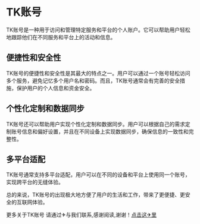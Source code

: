 # TK账号

TK账号是一种用于访问和管理特定服务和平台的个人账户。它可以帮助用户轻松地跟踪他们在不同服务和平台上的活动和信息。

## 便捷性和安全性

TK账号的便捷性和安全性是其最大的特点之一。用户可以通过一个账号轻松访问多个服务，避免记忆多个用户名和密码。而且，TK账号通常会有完善的安全措施，保护用户的个人信息和资金安全。

## 个性化定制和数据同步

TK账号还可以帮助用户实现个性化定制和数据同步。用户可以根据自己的需求定制账号信息和偏好设置，并且在不同设备上实现数据同步，确保信息的一致性和完整性。

## 多平台适配

TK账号通常支持多平台适配，用户可以在不同的设备和平台上使用同一个账号，实现跨平台的无缝体验。

总的来说，TK账号的出现极大地方便了用户的生活和工作，带来了更便捷、更安全的互联网体验。

更多关于TK账号 请通过✈与我们联系,感谢阅读,谢谢！[点击这✈里](https://t.me/pt99bot)